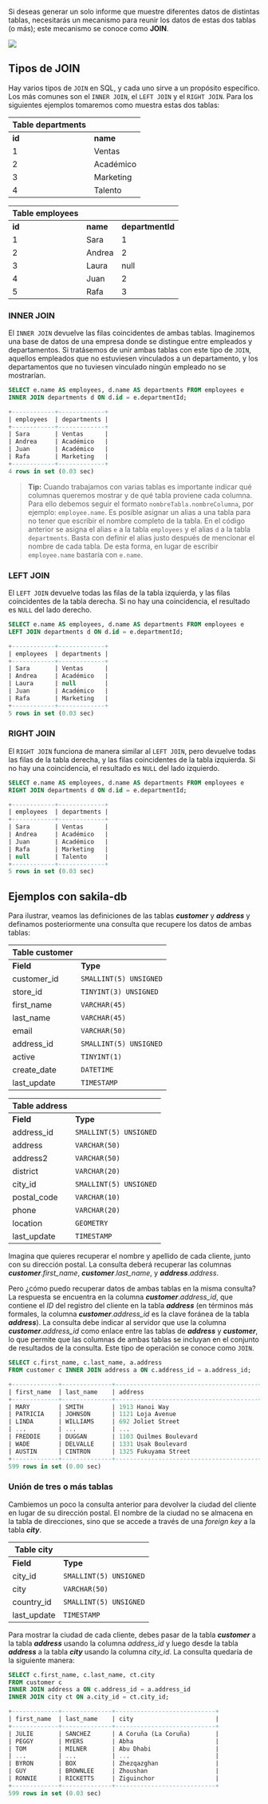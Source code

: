 
Si deseas generar un solo informe que muestre diferentes datos de distintas tablas, necesitarás un mecanismo para reunir los datos de estas dos tablas (o más); este mecanismo se conoce como **JOIN**.

![](./images/SQL_joins.png)

## Tipos de JOIN

Hay varios tipos de `JOIN` en SQL, y cada uno sirve a un propósito específico. Los más comunes son el `INNER JOIN`, el `LEFT JOIN` y el `RIGHT JOIN`. Para los siguientes ejemplos tomaremos como muestra estas dos tablas:

| Table departments |           |
| ----------------- | --------- |
| **id**            | **name**  |
| 1                 | Ventas    |
| 2                 | Académico |
| 3                 | Marketing |
| 4                 | Talento   |

| Table employees |          |                  |
| --------------- | -------- | ---------------- |
| **id**          | **name** | **departmentId** |
| 1               | Sara     | 1                |
| 2               | Andrea   | 2                |
| 3               | Laura    | null             |
| 4               | Juan     | 2                |
| 5               | Rafa     | 3                |

### INNER JOIN

El `INNER JOIN` devuelve las filas coincidentes de ambas tablas. Imaginemos una base de datos de una empresa donde se distingue entre empleados y departamentos. Si tratásemos de unir ambas tablas con este tipo de `JOIN`, aquellos empleados que no estuviesen vinculados a un departamento, y los departamentos que no tuviesen vinculado ningún empleado no se mostrarían.

```sql
SELECT e.name AS employees, d.name AS departments FROM employees e
INNER JOIN departments d ON d.id = e.departmentId;

+------------+-------------+
| employees  | departments |
+------------+-------------+
| Sara       | Ventas      |
| Andrea     | Académico   |
| Juan       | Académico   |
| Rafa       | Marketing   |
+------------+-------------+
4 rows in set (0.03 sec)
```

> **Tip:** Cuando trabajamos con varias tablas es importante indicar qué columnas queremos mostrar y de qué tabla proviene cada columna. Para ello debemos seguir el formato `nombreTabla.nombreColumna`, por ejemplo: `employee.name`. Es posible asignar un alias a una tabla para no tener que escribir el nombre completo de la tabla. En el código anterior se asigna el alias `e` a la tabla `employees` y el alias `d` a la tabla `departments`. Basta con definir el alias justo después de mencionar el nombre de cada tabla. De esta forma, en lugar de escribir `employee.name` bastaría con `e.name`.

### LEFT JOIN

El `LEFT JOIN` devuelve todas las filas de la tabla izquierda, y las filas coincidentes de la tabla derecha. Si no hay una coincidencia, el resultado es `NULL` del lado derecho.

```sql
SELECT e.name AS employees, d.name AS departments FROM employees e
LEFT JOIN departments d ON d.id = e.departmentId;

+------------+-------------+
| employees  | departments |
+------------+-------------+
| Sara       | Ventas      |
| Andrea     | Académico   |
| Laura      | null        |
| Juan       | Académico   |
| Rafa       | Marketing   |
+------------+-------------+
5 rows in set (0.03 sec)
```

### RIGHT JOIN

El `RIGHT JOIN` funciona de manera similar al `LEFT JOIN`, pero devuelve todas las filas de la tabla derecha, y las filas coincidentes de la tabla izquierda. Si no hay una coincidencia, el resultado es `NULL` del lado izquierdo.

```sql
SELECT e.name AS employees, d.name AS departments FROM employees e
RIGHT JOIN departments d ON d.id = e.departmentId;

+------------+-------------+
| employees  | departments |
+------------+-------------+
| Sara       | Ventas      |
| Andrea     | Académico   |
| Juan       | Académico   |
| Rafa       | Marketing   |
| null       | Talento     |
+------------+-------------+
5 rows in set (0.03 sec)
```

## Ejemplos con sakila-db

Para ilustrar, veamos las definiciones de las tablas **_customer_** y **_address_** y definamos posteriormente una consulta que recupere los datos de ambas tablas:

| Table customer |                      |
| -------------- | -------------------- |
| **Field**      | **Type**             |
| customer_id    | `SMALLINT(5) UNSIGNED` |
| store_id       | `TINYINT(3) UNSIGNED`  |
| first_name     | `VARCHAR(45)`          |
| last_name      | `VARCHAR(45)`          |
| email          | `VARCHAR(50)`          |
| address_id     | `SMALLINT(5) UNSIGNED` |
| active         | `TINYINT(1)`           |
| create_date    | `DATETIME`             |
| last_update    | `TIMESTAMP`            |

| Table address |                      |
| ------------- | -------------------- |
| **Field**     | **Type**             |
| address_id    | `SMALLINT(5) UNSIGNED` |
| address       | `VARCHAR(50)`          |
| address2      | `VARCHAR(50)`          |
| district      | `VARCHAR(20)`          |
| city_id       | `SMALLINT(5) UNSIGNED` |
| postal_code   | `VARCHAR(10)`          |
| phone         | `VARCHAR(20)`          |
| location      | `GEOMETRY`             |
| last_update   | `TIMESTAMP`            |

Imagina que quieres recuperar el nombre y apellido de cada cliente, junto con su dirección postal. La consulta deberá recuperar las columnas **_customer_**._first_name_, **_customer_**._last_name_, y **_address_**._address_.

Pero ¿cómo puedo recuperar datos de ambas tablas en la misma consulta? La respuesta se encuentra en la columna **_customer_**._address_id_, que contiene el _ID_ del registro del cliente en la tabla **_address_** (en términos más formales, la columna **_customer_**._address_id_ es la clave foránea de la tabla **_address_**). La consulta debe indicar al servidor que use la columna **_customer_**._address_id_ como enlace entre las tablas de **_address_** y **_customer_**, lo que permite que las columnas de ambas tablas se incluyan en el conjunto de resultados de la consulta. Este tipo de operación se conoce como `JOIN`.

```sql
SELECT c.first_name, c.last_name, a.address
FROM customer c INNER JOIN address a ON c.address_id = a.address_id;

+-------------+--------------+----------------------------------------+
| first_name  | last_name    | address                                |
+-------------+--------------+----------------------------------------+
| MARY        | SMITH        | 1913 Hanoi Way                         |
| PATRICIA    | JOHNSON      | 1121 Loja Avenue                       |
| LINDA       | WILLIAMS     | 692 Joliet Street                      |
| ...         | ...          | ...                                    |
| FREDDIE     | DUGGAN       | 1103 Quilmes Boulevard                 |
| WADE        | DELVALLE     | 1331 Usak Boulevard                    |
| AUSTIN      | CINTRON      | 1325 Fukuyama Street                   |
+-------------+--------------+----------------------------------------+
599 rows in set (0.00 sec)
```

### Unión de tres o más tablas

Cambiemos un poco la consulta anterior para devolver la ciudad del cliente en lugar de su dirección postal. El nombre de la ciudad no se almacena en la tabla de direcciones, sino que se accede a través de una _foreign key_ a la tabla **_city_**.

| Table city  |                      |
| ----------- | -------------------- |
| **Field**   | **Type**             |
| city_id     | `SMALLINT(5) UNSIGNED` |
| city        | `VARCHAR(50)`          |
| country_id  | `SMALLINT(5) UNSIGNED` |
| last_update | `TIMESTAMP`            |

Para mostrar la ciudad de cada cliente, debes pasar de la tabla **_customer_** a la tabla **_address_** usando la columna _address_id_ y luego desde la tabla **_address_** a la tabla **_city_** usando la columna _city_id_. La consulta quedaría de la siguiente manera:

```sql
SELECT c.first_name, c.last_name, ct.city
FROM customer c
INNER JOIN address a ON c.address_id = a.address_id
INNER JOIN city ct ON a.city_id = ct.city_id;

+-------------+--------------+----------------------------+
| first_name  | last_name    | city                       |
+-------------+--------------+----------------------------+
| JULIE       | SANCHEZ      | A Coruña (La Coruña)       |
| PEGGY       | MYERS        | Abha                       |
| TOM         | MILNER       | Abu Dhabi                  |
| ...         | ...          | ...                        |
| BYRON       | BOX          | Zhezqazghan                |
| GUY         | BROWNLEE     | Zhoushan                   |
| RONNIE      | RICKETTS     | Ziguinchor                 |
+-------------+--------------+----------------------------+
599 rows in set (0.03 sec)
```

